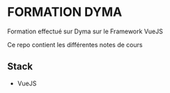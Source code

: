 # FORMATION DYMA

Formation effectué sur Dyma sur le Framework VueJS

Ce repo contient les différentes notes de cours

## Stack

- VueJS

